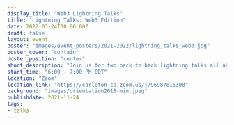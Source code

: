 ```yaml
---
display_title: "Web3 Lightning Talks"
title: "Lightning Talks: Web3 Edition"
date: 2022-03-24T00:00:00Z
draft: false
layout: event
poster: "images/event_posters/2021-2022/lightning_talks_web3.jpg"
poster_cover: "contain"
poster_position: "center"
short_description: "Join us for two back to back lightning talks all about web3!"
start_time: "6:00 - 7:00 PM EDT"
location: "Zoom"
location_link: "https://carleton-ca.zoom.us/j/96987815308"
background: "images/orientation2018-min.jpeg"
publishdate: 2021-11-24
tags:
- talks
---
```

